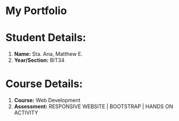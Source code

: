 # My Portfolio

# Student Details:
1. **Name:** Sta. Ana, Matthew E.
2. **Year/Section:** BIT34

# Course Details:
1. **Course:** Web Development
2. **Assessment:** RESPONSIVE WEBSITE | BOOTSTRAP | HANDS ON ACTIVITY